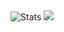 <img src="https://github-readme-stats.vercel.app/api/top-langs/?username=drewxs&layout=compact&count_private=true&langs_count=10&hide=javascript,html,css,scss&theme=gotham" alt="Stats" />
<img src="https://komarev.com/ghpvc/?username=drewxs&style=for-the-badge">